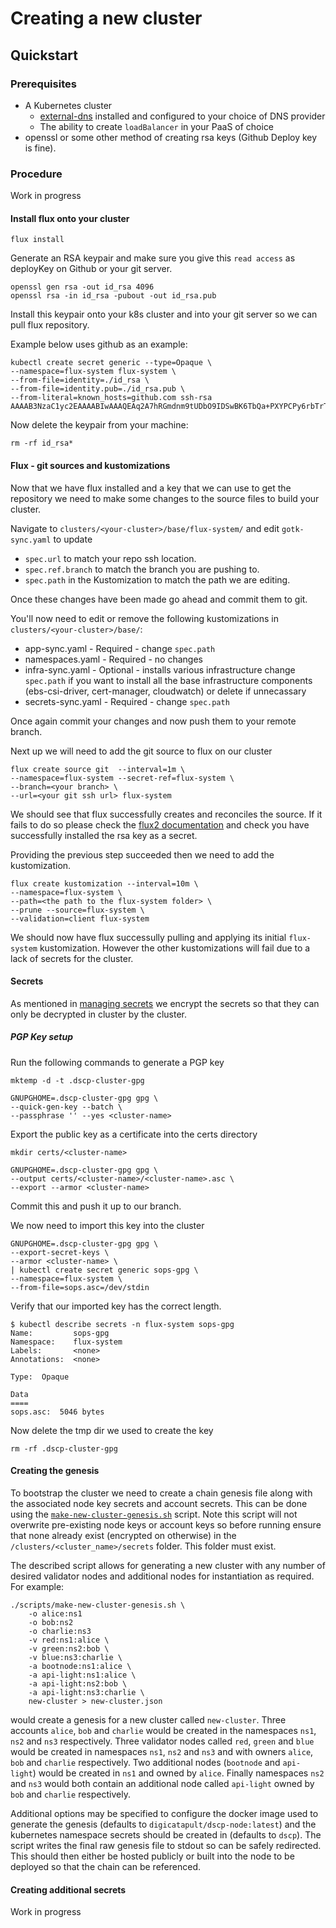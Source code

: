 # Creating a new cluster

## Quickstart

### Prerequisites

* A Kubernetes cluster
    * [external-dns](https://github.com/kubernetes-sigs/external-dns) installed and configured to your choice of DNS provider
    * The ability to create `loadBalancer` in your PaaS of choice
* openssl or some other method of creating rsa keys (Github Deploy key is fine).

### Procedure

Work in progress

<!-- Copied from `wasp-k8s-infra` This will likely be close to the final form but will need updating once we have working cluster -->
<!-- Copy the `stage-cluster` directory and name it something else.  You can delete all the subfolders of the `app/env-services` directory as these are unnecessary.  Once removed also delete them from the `kustomization.yaml` and the corresponding lines related to their configmaps.

You will also need to edit:
* `clusters/<your-cluster>/app/shared-config/certificate.yaml` file and change:
    * `metadata.name` to a new certificate name
    * `spec.secretName` to the new secret you wish to store the cert as
    * `spec.subject.organizations` to the new Org
    * `spec.dnsNames` to the DNS names you want the cert to be valid for
* `clusters/<your-cluster>/app/shared-config/values-nginx.yaml` file and change:
    * `service.annotations` :
        * `external-dns.alpha.kubernetes.io/hostname` to specify the external DNS name you want to use.
        * any other annotations specified by your PaaS provider to setup.
        * Remove the AWS specific ones if not using AWS.
    * `extraArgs.default-ssl-certificate` to the `spec.secretName` we set in `certificates.yaml`
* `clusters/<your-cluster>/app/storage-class.yaml` - Remove all unnecessary storage classes using AWS CSI driver if you are not using this.
* `clusters/your-cluster/app/shared-config/` - In each of the services find mention of `storageClass` and either switch this to your own SC or delete the entry entirely.

Commit and push your changes. -->

#### Install flux onto your cluster
```
flux install
```
Generate an RSA keypair and make sure you give this `read access` as deployKey on Github or your git server.
```
openssl gen rsa -out id_rsa 4096
openssl rsa -in id_rsa -pubout -out id_rsa.pub
```
Install this keypair onto your k8s cluster and into your git server so we can pull flux repository.

Example below uses github as an example:
```
kubectl create secret generic --type=Opaque \
--namespace=flux-system flux-system \
--from-file=identity=./id_rsa \
--from-file=identity.pub=./id_rsa.pub \
--from-literal=known_hosts=github.com ssh-rsa AAAAB3NzaC1yc2EAAAABIwAAAQEAq2A7hRGmdnm9tUDbO9IDSwBK6TbQa+PXYPCPy6rbTrTtw7PHkccKrpp0yVhp5HdEIcKr6pLlVDBfOLX9QUsyCOV0wzfjIJNlGEYsdlLJizHhbn2mUjvSAHQqZETYP81eFzLQNnPHt4EVVUh7VfDESU84KezmD5QlWpXLmvU31/yMf+Se8xhHTvKSCZIFImWwoG6mbUoWf9nzpIoaSjB+weqqUUmpaaasXVal72J+UX2B+2RPW3RcT0eOzQgqlJL3RKrTJvdsjE3JEAvGq3lGHSZXy28G3skua2SmVi/w4yCE6gbODqnTWlg7+wC604ydGXA8VJiS5ap43JXiUFFAaQ==
```

Now delete the keypair from your machine:
```
rm -rf id_rsa*
```
#### Flux - git sources and kustomizations

Now that we have flux installed and a key that we can use to get the repository we need to make some changes to the source files to build your cluster.

Navigate to `clusters/<your-cluster>/base/flux-system/` and edit `gotk-sync.yaml` to update
* `spec.url` to match your repo ssh location.
* `spec.ref.branch` to match the branch you are pushing to.
* `spec.path` in the Kustomization to match the path we are editing.

Once these changes have been made go ahead and commit them to git.

You'll now need to edit or remove the following kustomizations in `clusters/<your-cluster>/base/`:
* app-sync.yaml - Required - change `spec.path`
* namespaces.yaml - Required - no changes
* infra-sync.yaml - Optional - installs various infrastructure change `spec.path` if you want to install all the base infrastructure components (ebs-csi-driver, cert-manager, cloudwatch) or delete if unnecassary
* secrets-sync.yaml - Required - change `spec.path`

Once again commit your changes and now push them to your remote branch.

Next up we will need to add the git source to flux on our cluster
```
flux create source git  --interval=1m \
--namespace=flux-system --secret-ref=flux-system \
--branch=<your branch> \
--url=<your git ssh url> flux-system
```
We should see that flux successfully creates and reconciles the source.  If it fails to do so please check the [flux2 documentation](https://fluxcd.io/docs/) and check you have successfully installed the rsa key as a secret.

Providing the previous step succeeded then we need to add the kustomization.
```
flux create kustomization --interval=10m \
--namespace=flux-system \
--path=<the path to the flux-system folder> \
--prune --source=flux-system \
--validation=client flux-system
```
We should now have flux successully pulling and applying its initial `flux-system` kustomization.  However the other kustomizations will fail due to a lack of secrets for the cluster.

#### Secrets

As mentioned in [managing secrets](./managing-secrets.md) we encrypt the secrets so that they can only be decrypted in cluster by the cluster.

##### PGP Key setup

Run the following commands to generate a PGP key

```
mktemp -d -t .dscp-cluster-gpg

GNUPGHOME=.dscp-cluster-gpg gpg \
--quick-gen-key --batch \
--passphrase '' --yes <cluster-name>
```
Export the public key as a certificate into the certs directory
```
mkdir certs/<cluster-name>

GNUPGHOME=.dscp-cluster-gpg gpg \
--output certs/<cluster-name>/<cluster-name>.asc \
--export --armor <cluster-name>
```
Commit this and push it up to our branch.

We now need to import this key into the cluster
```
GNUPGHOME=.dscp-cluster-gpg gpg \
--export-secret-keys \
--armor <cluster-name> \
| kubectl create secret generic sops-gpg \
--namespace=flux-system \
--from-file=sops.asc=/dev/stdin
```

Verify that our imported key has the correct length.
```
$ kubectl describe secrets -n flux-system sops-gpg
Name:         sops-gpg
Namespace:    flux-system
Labels:       <none>
Annotations:  <none>

Type:  Opaque

Data
====
sops.asc:  5046 bytes
```
Now delete the tmp dir we used to create the key
```
rm -rf .dscp-cluster-gpg
```

#### Creating the genesis

To bootstrap the cluster we need to create a chain genesis file along with the associated node key secrets and account secrets. This can be done using the [`make-new-cluster-genesis.sh`](../scripts/make-new-cluster-genesis.sh) script. Note this script will not overwrite pre-existing node keys or account keys so before running ensure that none already exist (encrypted on otherwise) in the `/clusters/<cluster_name>/secrets` folder. This folder must exist.

The described script allows for generating a new cluster with any number of desired validator nodes and additional nodes for instantiation as required. For example:

```
./scripts/make-new-cluster-genesis.sh \
    -o alice:ns1
    -o bob:ns2
    -o charlie:ns3
    -v red:ns1:alice \
    -v green:ns2:bob \
    -v blue:ns3:charlie \
    -a bootnode:ns1:alice \
    -a api-light:ns1:alice \
    -a api-light:ns2:bob \
    -a api-light:ns3:charlie \
    new-cluster > new-cluster.json
```

would create a genesis for a new cluster called `new-cluster`. Three accounts `alice`, `bob` and `charlie` would be created in the namespaces `ns1`, `ns2` and `ns3` respectively. Three validator nodes called `red`, `green` and `blue` would be created in namespaces `ns1`, `ns2` and `ns3` and with owners `alice`, `bob` and `charlie` respectively. Two additional nodes (`bootnode` and `api-light`) would be created in `ns1` and owned by `alice`. Finally namespaces `ns2` and `ns3` would both contain an additional node called `api-light` owned by `bob` and `charlie` respectively.

Additional options may be specified to configure the docker image used to generate the genesis (defaults to `digicatapult/dscp-node:latest`) and the kubernetes namespace secrets should be created in (defaults to `dscp`). The script writes the final raw genesis file to stdout so can be safely redirected. This should then either be hosted publicly or built into the node to be deployed so that the chain can be referenced.

#### Creating additional secrets

Work in progress

